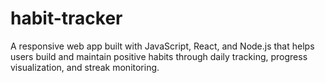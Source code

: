 # habit-tracker
A responsive web app built with JavaScript, React, and Node.js that helps users build and maintain positive habits through daily tracking, progress visualization, and streak monitoring.
